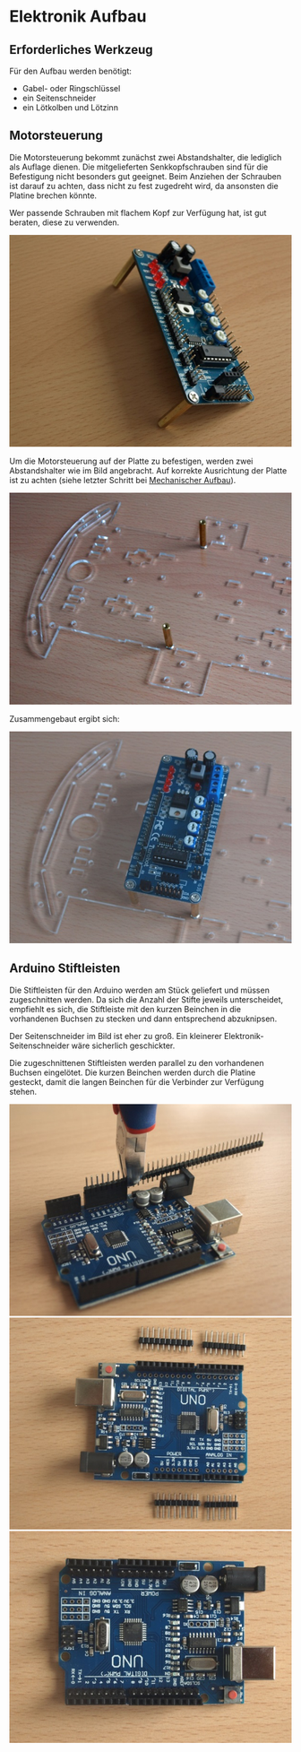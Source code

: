 # Elektronik Aufbau

## Erforderliches Werkzeug

Für den Aufbau werden benötigt:

* Gabel- oder Ringschlüssel
* ein Seitenschneider
* ein Lötkolben und Lötzinn

## Motorsteuerung

Die Motorsteuerung bekommt zunächst zwei Abstandshalter, die lediglich als Auflage dienen. Die mitgelieferten Senkkopfschrauben sind für die Befestigung nicht besonders gut geeignet. Beim Anziehen der Schrauben ist darauf zu achten, dass nicht zu fest zugedreht wird, da ansonsten die Platine brechen könnte.

Wer passende Schrauben mit flachem Kopf zur Verfügung hat, ist gut beraten, diese zu verwenden.

![Motorsteuerung Auflage](./Elektronik/Motorsteuerung-Auflage.jpg)

Um die Motorsteuerung auf der Platte zu befestigen, werden zwei Abstandshalter wie im Bild angebracht. Auf korrekte Ausrichtung der Platte ist zu achten (siehe letzter Schritt bei [Mechanischer Aufbau](Mechanischer%20Aufbau.md)).

![Motorsteuerung Befestigung](./Elektronik/Motorsteuerung-Halterung.jpg)

Zusammengebaut ergibt sich:

![Motorsteuerung komplett montiert](./Elektronik/Motorsteuerung-komplett.jpg)

## Arduino Stiftleisten

Die Stiftleisten für den Arduino werden am Stück geliefert und müssen zugeschnitten werden. Da sich die Anzahl der Stifte jeweils unterscheidet, empfiehlt es sich, die Stiftleiste mit den kurzen Beinchen in die vorhandenen Buchsen zu stecken und dann entsprechend abzuknipsen.

Der Seitenschneider im Bild ist eher zu groß. Ein kleinerer Elektronik-Seitenschneider wäre sicherlich geschickter.

Die zugeschnittenen Stiftleisten werden parallel zu den vorhandenen Buchsen eingelötet. Die kurzen Beinchen werden durch die Platine gesteckt, damit die langen Beinchen für die Verbinder zur Verfügung stehen.

![Stiftleisten zuschneiden](./Elektronik/Arduino-Stiftleisten-zuschneiden.jpg)
![Zugeschnittene Stiftleisten](./Elektronik/Arduino-Stiftleisten-zugeschnitten.jpg)
![Angelötete Stiftleisten](./Elektronik/Arduino-Stiftleisten-angeloetet.jpg)